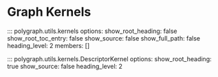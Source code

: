 # Graph Kernels

::: polygraph.utils.kernels
    options:
        show_root_heading: false
        show_root_toc_entry: false
        show_source: false
        show_full_path: false
        heading_level: 2
        members: []

::: polygraph.utils.kernels.DescriptorKernel
    options:
        show_root_heading: true
        show_source: false
        heading_level: 2

